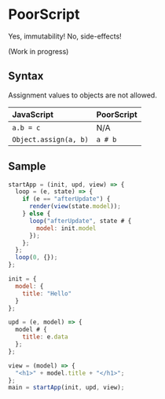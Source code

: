# PoorScript

Yes, immutability! No, side-effects!

(Work in progress)

## Syntax

Assignment values to objects are not allowed.

|JavaScript|PoorScript|
|:--|:--|
|`a.b = c`|N/A|
|`Object.assign(a, b)`|`a # b`|

## Sample
```javascript
startApp = (init, upd, view) => {
  loop = (e, state) => {
    if (e == "afterUpdate") {
      render(view(state.model));
    } else {
      loop("afterUpdate", state # {
        model: init.model
      });
    };
  };
  loop(0, {});
};

init = {
  model: {
    title: "Hello"
  }
};

upd = (e, model) => {
  model # {
    title: e.data
  };
};

view = (model) => {
  "<h1>" + model.title + "</h1>";
};
main = startApp(init, upd, view);
```
